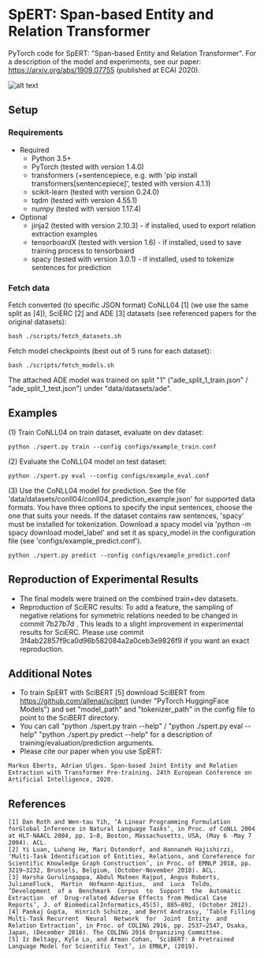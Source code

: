 # SpERT: Span-based Entity and Relation Transformer
PyTorch code for SpERT: "Span-based Entity and Relation Transformer". For a description of the model and experiments, see our paper: https://arxiv.org/abs/1909.07755 (published at ECAI 2020).

![alt text](http://deepca.cs.hs-rm.de/img/deepca/spert.png)

## Setup
### Requirements
- Required
  - Python 3.5+
  - PyTorch (tested with version 1.4.0)
  - transformers (+sentencepiece, e.g. with 'pip install transformers[sentencepiece]', tested with version 4.1.1)
  - scikit-learn (tested with version 0.24.0)
  - tqdm (tested with version 4.55.1)
  - numpy (tested with version 1.17.4)
- Optional
  - jinja2 (tested with version 2.10.3) - if installed, used to export relation extraction examples
  - tensorboardX (tested with version 1.6) - if installed, used to save training process to tensorboard
  - spacy (tested with version 3.0.1) - if installed, used to tokenize sentences for prediction

### Fetch data
Fetch converted (to specific JSON format) CoNLL04 \[1\] (we use the same split as \[4\]), SciERC \[2\] and ADE \[3\] datasets (see referenced papers for the original datasets):
```
bash ./scripts/fetch_datasets.sh
```

Fetch model checkpoints (best out of 5 runs for each dataset):
```
bash ./scripts/fetch_models.sh
```
The attached ADE model was trained on split "1" ("ade_split_1_train.json" / "ade_split_1_test.json") under "data/datasets/ade".

## Examples
(1) Train CoNLL04 on train dataset, evaluate on dev dataset:
```
python ./spert.py train --config configs/example_train.conf
```

(2) Evaluate the CoNLL04 model on test dataset:
```
python ./spert.py eval --config configs/example_eval.conf
```

(3) Use the CoNLL04 model for prediction. See the file 'data/datasets/conll04/conll04_prediction_example.json' for supported data formats. You have three options to specify the input sentences, choose the one that suits your needs. If the dataset contains raw sentences, 'spacy' must be installed for tokenization. Download a spacy model via 'python -m spacy download model_label' and set it as spacy_model in the configuration file (see 'configs/example_predict.conf'). 
```
python ./spert.py predict --config configs/example_predict.conf
```
## Reproduction of Experimental Results
- The final models were trained on the combined train+dev datasets.
- Reproduction of SciERC results: To add a feature, the sampling of negative relations for symmetric relations needed to be changed in commit 7b27b7d . This leads to a slight improvement in experimental results for SciERC. Please use commit 3f4ab22857f9ca0d96b582084a2a0ceb3e9826f9 if you want an exact reproduction.


## Additional Notes
- To train SpERT with SciBERT \[5\] download SciBERT from https://github.com/allenai/scibert (under "PyTorch HuggingFace Models") and set "model_path" and "tokenizer_path" in the config file to point to the SciBERT directory.
- You can call "python ./spert.py train --help" / "python ./spert.py eval --help" "python ./spert.py predict --help" for a description of training/evaluation/prediction arguments.
- Please cite our paper when you use SpERT: <br/>
```
Markus Eberts, Adrian Ulges. Span-based Joint Entity and Relation Extraction with Transformer Pre-training. 24th European Conference on Artificial Intelligence, 2020.
```

## References
```
[1] Dan Roth and Wen-tau Yih, ‘A Linear Programming Formulation forGlobal Inference in Natural Language Tasks’, in Proc. of CoNLL 2004 at HLT-NAACL 2004, pp. 1–8, Boston, Massachusetts, USA, (May 6 -May 7 2004). ACL.
[2] Yi Luan, Luheng He, Mari Ostendorf, and Hannaneh Hajishirzi, ‘Multi-Task Identification of Entities, Relations, and Coreference for Scientific Knowledge Graph Construction’, in Proc. of EMNLP 2018, pp. 3219–3232, Brussels, Belgium, (October-November 2018). ACL.
[3] Harsha Gurulingappa, Abdul Mateen Rajput, Angus Roberts, JulianeFluck,  Martin  Hofmann-Apitius,  and  Luca  Toldo,  ‘Development  of a  Benchmark  Corpus  to  Support  the  Automatic  Extraction  of  Drug-related Adverse Effects from Medical Case Reports’, J. of BiomedicalInformatics,45(5), 885–892, (October 2012).
[4] Pankaj Gupta,  Hinrich Schütze, and Bernt Andrassy, ‘Table Filling Multi-Task Recurrent  Neural  Network  for  Joint  Entity  and  Relation Extraction’, in Proc. of COLING 2016, pp. 2537–2547, Osaka, Japan, (December 2016). The COLING 2016 Organizing Committee.
[5] Iz Beltagy, Kyle Lo, and Arman Cohan, ‘SciBERT: A Pretrained Language Model for Scientific Text’, in EMNLP, (2019).
```
